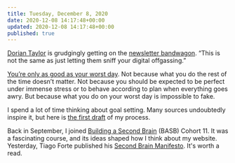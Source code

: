 ```yaml
---
title: Tuesday, December 8, 2020
date: 2020-12-08 14:17:48+00:00
updated: 2020-12-08 14:17:48+00:00
published: true
---
```


[Dorian Taylor](https://doriantaylor.com/hello-internet) is grudgingly getting on the [newsletter bandwagon](https://dorian.substack.com/p/eye-of-newt-and-stack-of-sub). “This is not the same as just letting them sniff your digital offgassing.”

[You’re only as good as your worst day](https://fs.blog/2020/12/worst-day/). Not because what you do the rest of the time doesn’t matter. Not because you should be expected to be perfect under immense stress or to behave according to plan when everything goes awry. But because what you do on your worst day is impossible to fake.

I spend a lot of time thinking about goal setting. Many sources undoubtedly inspire it, but here is [the first draft](https://blog.andrewshell.org/goal-setting-for-developers/) of my process.

Back in September, I joined [Building a Second Brain](https://www.buildingasecondbrain.com/) (BASB) Cohort 11. It was a fascinating course, and its ideas shaped how I think about my website. Yesterday, Tiago Forte published his [Second Brain Manifesto](https://fortelabs.co/blog/the-second-brain-manifesto/). It's worth a read. 

